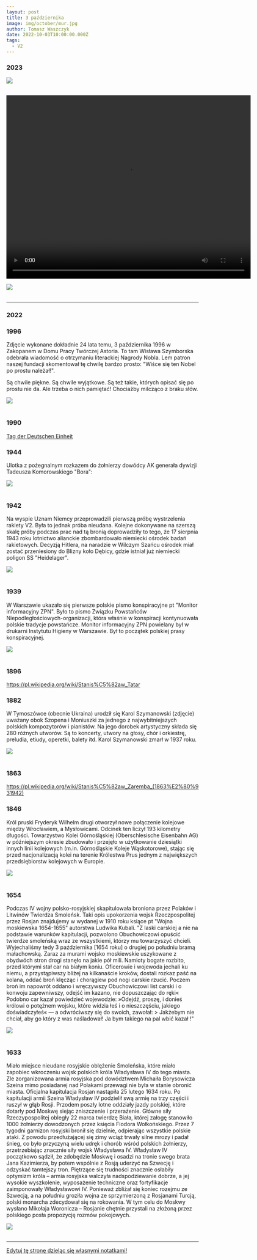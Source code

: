 ```yaml
---
layout: post
title: 3 października
image: img/october/mur.jpg
author: Tomasz Waszczyk
date: 2022-10-03T10:00:00.000Z
tags:
  - V2
---
```


### 2023

<img src="./img/october/Cole_Thomas_The_Course_of_Empire_Destruction_1836.jpg"><br><br>

<video width="640" height="480" controls>
<source src="./movies/october/jozwiak.mp4" type="video/mp4">
Your browser does not support the video tag.
</video>

<img src="./img/october/mieso.jpeg"><br><br>

---

### 2022

<a href="./documents/october/vanished.pdf" target="_blank"></a>

### 1996

Zdjęcie wykonane dokładnie 24 lata temu, 3 października 1996 w Zakopanem w Domu Pracy Twórczej Astoria. To tam Wisława Szymborska odebrała wiadomość o otrzymaniu literackiej Nagrody Nobla. Lem patron naszej fundacji skomentował tę chwilę bardzo prosto: "Wiśce się ten Nobel po prostu należał!".

Są chwile piękne. Są chwile wyjątkowe. Są też takie, których opisać się po prostu nie da. Ale trzeba o nich pamiętać! Chociażby milcząco z braku słów.

<img src="./img/october/szymborska.jpeg"><br><br>

### 1990

<a href="https://en.wikipedia.org/wiki/German_Unity_Day" target="_blank">Tag der Deutschen Einheit</a>

### 1944

Ulotka z pożegnalnym rozkazem do żołnierzy dowódcy AK generała dywizji Tadeusza Komorowskiego "Bora":

<img src="./img/october/notatka.jpg"/><br><br>

### 1942

Na wyspie Uznam Niemcy przeprowadzili pierwszą próbę wystrzelenia rakiety V2. Była to jednak próba nieudana. Kolejne dokonywane na szerszą skalę próby podczas prac nad tą bronią doprowadziły to tego, że 17 sierpnia 1943 roku lotnictwo alianckie zbombardowało niemiecki ośrodek badań rakietowych. Decyzją Hitlera, na naradzie w Wilczym Szańcu ośrodek miał zostać przeniesiony do Blizny koło Dębicy, gdzie istniał już niemiecki poligon SS "Heidelager".

<img src="./img/october/v2.jpg"/><br><br>

### 1939

W Warszawie ukazało się pierwsze polskie pismo konspiracyjne pt "Monitor informacyjny ZPN".
Było to pismo Związku Powstańców Niepodległościowych-organizacji, która właśnie w konspiracji kontynuowała polskie tradycje powstańcze.
Monitor informacyjny ZPN powielany był w drukarni Instytutu Higieny w Warszawie.
Był to początek polskiej prasy konspiracyjnej.

<img src="./img/october/monitor2.jpg"/><br><br>

### 1896

https://pl.wikipedia.org/wiki/Stanis%C5%82aw_Tatar

### 1882

W Tymoszówce (obecnie Ukraina) urodził się Karol Szymanowski (zdjęcie) uważany obok Szopena i Moniuszki za jednego z najwybitniejszych polskich kompozytorów i pianistów.
Na jego dorobek artystyczny składa się 280 różnych utworów. Są to koncerty, utwory na głosy, chór i orkiestrę, preludia, etiudy, operetki, balety itd.
Karol Szymanowski zmarł w 1937 roku.

<img src="./img/october/szymanowski.jpg"/><br><br>

### 1863

https://pl.wikipedia.org/wiki/Stanis%C5%82aw_Zaremba_(1863%E2%80%931942)

### 1846

Król pruski Fryderyk Wilhelm drugi otworzył nowe połączenie kolejowe między Wrocławiem, a Mysłowicami. Odcinek ten liczył 193 kilometry długości. Towarzystwo Kolei Górnośląskiej (Oberschlesische Eisenbahn AG) w późniejszym okresie zbudowało i przejęło w użytkowanie dziesiątki innych linii kolejowych (m.in. Górnośląskie Koleje Wąskotorowe), stając się przed nacjonalizacją kolei na terenie Królestwa Prus jednym z największych
przedsiębiorstw kolejowych w Europie.

<img src="./img/october/kolej.jpg"/><br><br>

### 1654

Podczas IV wojny polsko-rosyjskiej skapitulowała broniona przez Polaków i Litwinów Twierdza Smoleńsk.
Taki opis upokorzenia wojsk Rzeczpospolitej przez Rosjan znajdujemy w wydanej w 1910 roku ksiące pt "Wojna moskiewska 1654-1655" autorstwa Ludwika Kubali.
"Z laski carskiej a nie na podstawie warunków kapitulacji, pozwolono Obuchowiczowi opuścić twierdze smoleńską  wraz ze wszystkiemi, którzy mu towarzyszyć chcieli. Wyjechaliśmy tedy 3 października [1654 roku] o drugiej po południu bramą małachowską.
Zaraz za murami wojsko moskiewskie uszykowane z obydwóch stron drogi stanęło na jakie pół mili. Namioty bogate rozbito, przed którymi stał car na białym koniu. Oficerowie i wojewoda jechali ku niemu, a przystąpiwszy bliżej na kilkanaście kroków, dostali rozkaz paść na kolana, oddać broń klęcząc i chorągiew pod nogi carskie rzucić. Poczem broń im napowrót oddano i wręczywszy Obuchowiczowi list carski i o konwoju zapewniwszy, odejść im kazano, nie dopuszczając do ręki«
Podobno car kazał powiedzieć wojewodzie: »Odejdź, proszę, i donieś królowi o potężnem wojsku, które widzia­ łeś i o nieszczęściu, jakiego doświadczyłeś« — a odwróciwszy się do swoich, zawołał: > Jakżebym nie chciał, aby go który z was naśladował! Ja bym takiego na pal wbić kazał !"

<img src="./img/october/twierdza.jpg"/><br><br>

### 1633

Miało miejsce nieudane rosyjskie oblężenie Smoleńska, które miało zapobiec wkroczeniu wojsk polskich króla Władysława IV do tego miasta. Zle zorganizowana armia rosyjska pod dowództwem Michaiła Borysowicza Szeina mimo posiadanej nad Polakami przewagi nie była w stanie obronić miasta.
Oficjalna kapitulacja Rosjan nastąpiła 25 lutego 1634 roku.
Po kapitulacji armii Szeina Władysław IV podzielił swą armię na trzy części i ruszył w głąb Rosji. Przodem poszły lotne oddziały jazdy polskiej, które dotarły pod Moskwę siejąc zniszczenie i przerażenie. Główne siły Rzeczypospolitej obległy 22 marca twierdzę Biała, której załogę stanowiło 1000 żołnierzy dowodzonych przez księcia Fiodora Wołkońskiego. Przez 7 tygodni garnizon rosyjski bronił się dzielnie, odpierając wszystkie polskie ataki. Z powodu przedłużającej się zimy wciąż trwały silne mrozy i padał śnieg, co było przyczyną wielu udręk i chorób wśród polskich żołnierzy, przetrzebiając znacznie siły wojsk Władysława IV.
Władysław IV początkowo sądził, że zdobędzie
Moskwę i osadzi na tronie swego brata Jana
Kazimierza, by potem wspólnie z Rosją uderzyć na Szwecję i odzyskać tamtejszy tron. Piętrzące się trudności znacznie osłabiły optymizm króla – armia rosyjska walczyła nadspodziewanie dobrze, a jej wysokie wyszkolenie, wyposażenie techniczne oraz fortyfikacje zaimponowały Władysławowi IV. Ponieważ zbliżał się koniec rozejmu ze Szwecją, a na południu groziła wojna ze sprzymierzoną z Rosjanami Turcją, polski monarcha zdecydował się na rokowania. W tym celu do Moskwy wysłano Mikołaja Woronicza – Rosjanie chętnie przystali na
złożoną przez polskiego posła propozycję rozmów pokojowych.

<img src="./img/october/smolensk.jpg"/><br><br>

---

<a href="https://github.com/TomaszWaszczyk/historia.waszczyk.com/edit/master/src/content/october-3.md" target="_blank">Edytuj tę stronę dzieląc się własnymi notatkami!</a>
